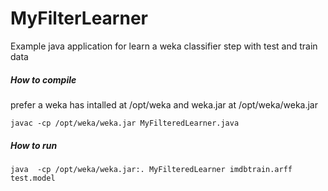 # MyFilterLearner

Example java application for learn a weka classifier step with test and train data


##### How to compile

prefer a weka has intalled at /opt/weka and weka.jar at /opt/weka/weka.jar

```
javac -cp /opt/weka/weka.jar MyFilteredLearner.java
```

##### How to run
```
java  -cp /opt/weka/weka.jar:. MyFilteredLearner imdbtrain.arff test.model
```
